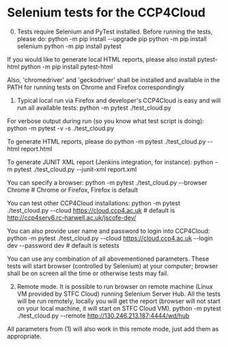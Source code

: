 # Selenium tests for the CCP4Cloud


0. Tests require Selenium and PyTest installed. Before running the tests, please do:
python -m pip install --upgrade pip
python -m pip install selenium
python -m pip install pytest

If you would like to generate local HTML reports, please also install pytest-html
python -m pip install pytest-html

Also, 'chromedriver' and 'geckodriver' shall be installed and available in the PATH for
running tests on Chrome and Firefox correspondingly


1. Typical local run via Firefox and developer's CCP4Cloud is easy and will run all available tests:
python -m pytest ./test_cloud.py

For verbose output during run (so you know what test script is doing):
python -m pytest -v -s ./test_cloud.py

To generate HTML reports, please do
python -m pytest ./test_cloud.py --html report.html

To generate JUNIT XML report (Jenkins integration, for instance):
python -m pytest ./test_cloud.py --junit-xml report.xml

You can specify a browser:
python -m pytest ./test_cloud.py --browser Chrome  # Chrome or Firefox, Firefox is default

You can test other CCP4Cloud installations:
python -m pytest ./test_cloud.py --cloud https://cloud.ccp4.ac.uk  # default is http://ccp4serv6.rc-harwell.ac.uk/jscofe-dev/

You can also provide user name and password to login into CCP4Cloud:
python -m pytest ./test_cloud.py --cloud https://cloud.ccp4.ac.uk --login dev --password dev  # default is setests

You can use any combination of all abovementioned parameters.
These tests will start browser (controlled by Selenium) at your computer; 
browser shall be on screen all the time or otherwise tests may fail.

2. Remote mode. It is possible to run browser on remote machine (Linux VM provided by STFC Cloud) running Selenium Server Hub.
All the tests will be run remotely, locally you will get the report (browser will not start on your local machine,
it will start on STFC Cloud VM).
python -m pytest ./test_cloud.py --remote http://130.246.213.187:4444/wd/hub

All parameters from (1) will also work in this remote mode, just add them as appropriate.


